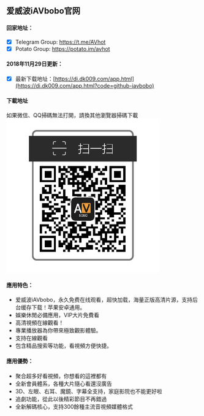 ## 爱威波iAVbobo官网
#### 回家地址：
- [x] Telegram Group: https://t.me/AVhot
- [x] Potato Group: https://potato.im/avhot

#### 2018年11月29日更新：
- [x] 最新下载地址：[https://di.dk009.com/app.html](https://di.dk009.com/app.html?code=github-iavbobo)

#### 下載地址
如果微信、QQ掃碼無法打開，請換其他瀏覽器掃碼下載
![iAVbobo爱威波App二维码](github-iavbobo-qr.png)

#### 應用特色：
- 爱威波iAVbobo，永久免费在线观看，超快加载，海量正版高清片源，支持后台缓存下载！苹果安卓通用。
- 娛樂休閒必備應用，VIP大片免費看
- 高清視頻在線觀看！
- 專業播放器為你帶來極致觀影體驗。
- 支持在線觀看
- 包含精品搜索等功能，看視頻方便快捷。

#### 應用優勢：
- 聚合超多好看視頻，你想看的這裡都有
- 全新會員體系，各種大片隨心看還沒廣告
- 3D、左眼、右耳、魔鏡、字幕全支持，家庭影院也不能更好啦
- 追劇功能，從此以後精彩節目不再錯過
- 全新解碼核心，支持300餘種主流音視頻媒體格式
